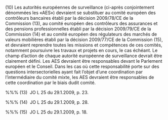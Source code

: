 (10) Les autorités européennes de surveillance (ci-après conjointement dénommées les «AES») devraient se substituer au comité européen des contrôleurs bancaires établi par la décision 2009/78/CE de la Commission (13), au comité européen des contrôleurs des assurances et des pensions professionnelles établi par la décision 2009/79/CE de la Commission (14) et au comité européen des régulateurs des marchés de valeurs mobilières établi par la décision 2009/77/CE de la Commission (15), et devraient reprendre toutes les missions et compétences de ces comités, notamment poursuivre les travaux et projets en cours, le cas échéant. Le champ d’action de chaque autorité européenne de surveillance devrait être clairement défini. Les AES devraient être responsables devant le Parlement européen et le Conseil. Dans les cas où cette responsabilité porte sur des questions intersectorielles ayant fait l’objet d’une coordination par l’intermédiaire du comité mixte, les AES devraient être responsables de cette coordination par le biais dudit comité.

%%% (13)  JO L 25 du 29.1.2009, p. 23.

%%% (14)  JO L 25 du 29.1.2009, p. 28.

%%% (15)  JO L 25 du 29.1.2009, p. 18.